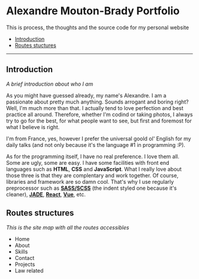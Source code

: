 # Alexandre Mouton-Brady Portfolio
This is process, the thoughts and the source code for my personal website

* [Introduction](#introduction)
* [Routes stuctures](#routes)

----

## Introduction
*A brief introduction about who I am*

As you might have guessed already, my name's Alexandre. I am a passionate about pretty much anything. Sounds arrogant and boring right? Well, I'm much more than that. I actually tend to love perfection and best practice all around. Therefore, whether I'm codind or taking photos, I always try to go for the best, for what people want to see, but first and foremost for what I believe is right.

I'm from France, yes, however I prefer the universal goold ol' English for my daily talks (and not only because it's the language #1 in programming :P).

As for the programming itself, I have no real preference. I love them all. Some are ugly, some are easy. I have some facilities with front end languages such as **HTML**, **CSS** and **JavaScript**. What I really love about those three is that they are complentary and work together. Of course, libraries and framework are so damn cool. That's why I use regularly preprocessor such as [**SASS/SCSS**](http://sass-lang.com/) (the indent styled one because it's cleaner), [**JADE**](https://pugjs.org/api/getting-started.html), [**React**](https://facebook.github.io/react/), [**Vue**](https://vuejs.org/), etc.

## Routes structures
*This is the site map with all the routes accessibles*

* Home
* About
* Skills
* Contact
* Projects
* Law related
